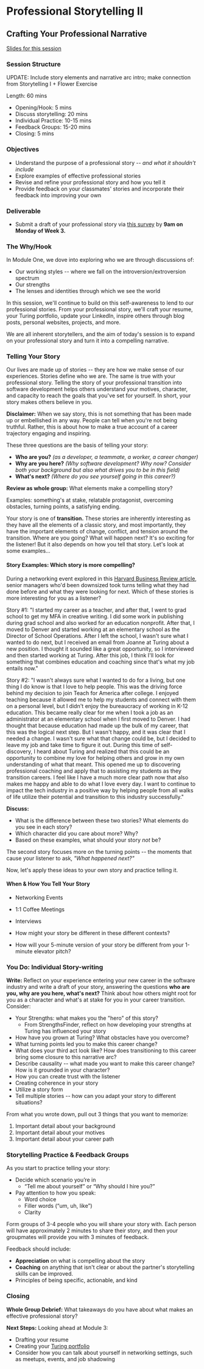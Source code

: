 # Professional Storytelling II

## Crafting Your Professional Narrative

[Slides for this session](https://docs.google.com/presentation/d/1G1kDWESHQXZI0DeY8pxAyHfK_CMrk4wj9Sv7rZ2nMn8/edit?usp=sharing)

### Session Structure

UPDATE: Include story elements and narrative arc intro; make connection from Storytelling I + Flower Exercise

Length: 60 mins

* Opening/Hook: 5 mins
* Discuss storytelling: 20 mins
* Individual Practice: 10-15 mins
* Feedback Groups: 15-20 mins
* Closing: 5 mins

### Objectives
* Understand the purpose of a professional story -- *and what it shouldn't include*
* Explore examples of effective professional stories
* Revise and refine your professional story and how you tell it 
* Provide feedback on your classmates' stories and incorporate their feedback into improving your own

### Deliverable
* Submit a draft of your professional story via [this survey](https://goo.gl/forms/nfu0g8MnoyKXjfnp1) by **9am on Monday of Week 3.**

### The Why/Hook
In Module One, we dove into exploring who we are through discussions of:
* Our working styles -- where we fall on the introversion/extroversion spectrum
* Our strengths
* The lenses and identities through which we see the world

In this session, we'll continue to build on this self-awareness to lend to our professional stories. From your professional story, we'll craft your resume, your Turing portfolio, update your LinkedIn, inspire others through blog posts, personal websites, projects, and more.   

We are all inherent storytellers, and the aim of today's session is to expand on your professional story and turn it into a compelling narrative. 

### Telling Your Story
Our lives are made up of stories -- they are how we make sense of our experiences. Stories define who we are. The same is true with your professional story. Telling the story of your professional transition into software development helps others understand your motives, character, and capacity to reach the goals that you've set for yourself. In short, your story makes others believe in you.

**Disclaimer:** When we say story, this is not something that has been made up or embellished in any way. People can tell when you're not being truthful. Rather, this is about how to make a true account of a career trajectory engaging and inspiring. 

These three questions are the basis of telling your story:  

* **Who are you?** *(as a developer, a teammate, a worker, a career changer)*
* **Why are you here?** *(Why software development? Why now? Consider both your background but also what drives you to be in this field)*
* **What's next?** *(Where do you see yourself going in this career?)* 

**Review as whole group:** What elements make a compelling story?

Examples: something's at stake, relatable protagonist, overcoming obstacles, turning points, a satisfying ending.

Your story is one of **transition.** These stories are inherently interesting as they have all the elements of a classic story, and most importantly, they have the important elements of change, conflict, and tension around the transition. Where are you going? What will happen next? It's so exciting for the listener! But it also depends on how you tell that story. Let's look at some examples... 

#### Story Examples: Which story is more compelling? 
During a networking event explored in this [Harvard Business Review article](https://hbr.org/2005/01/whats-your-story), senior managers who'd been downsized took turns telling what they had done before and what they were looking for next. Which of these stories is more interesting for you as a listener?

Story #1: "I started my career as a teacher, and after that, I went to grad school to get my MFA in creative writing. I did some work in publishing during grad school and also worked for an education nonprofit. After that, I moved to Denver and started working at an elementary school as the Director of School Operations. After I left the school, I wasn't sure what I wanted to do next, but I received an email from Joanne at Turing about a new position. I thought it sounded like a great opportunity, so I interviewed and then started working at Turing. After this job, I think I'll look for something that combines education and coaching since that's what my job entails now."

Story #2: "I wasn't always sure what I wanted to do for a living, but one thing I do know is that I love to help people. This was the driving force behind my decision to join Teach for America after college. I enjoyed teaching because it allowed me to help my students and connect with them on a personal level, but I didn't enjoy the bureaucracy of working in K-12 education. This became really clear for me when I took a job as an administrator at an elementary school when I first moved to Denver. I had thought that because education had made up the bulk of my career, that this was the logical next step. But I wasn't happy, and it was clear that I needed a change. I wasn't sure what that change could be, but I decided to leave my job and take time to figure it out. During this time of self-discovery, I heard about Turing and realized that this could be an opportunity to combine my love for helping others and grow in my own understanding of what that meant. This opened me up to discovering professional coaching and apply that to assisting my students as they transition careers. I feel like I have a much more clear path now that also makes me happy and able to do what I love every day. I want to continue to impact the tech industry in a positive way by helping people from all walks of life utilize their potential and transition to this industry successfully." 

**Discuss:**

* What is the difference between these two stories? What elements do you see in each story?
* Which character did you care about more? Why?
* Based on these examples, what should your story *not* be?

The second story focuses more on the turning points -- the moments that cause your listener to ask, *"What happened next?"*

Now, let's apply these ideas to your own story and practice telling it. 

#### When & How You Tell Your Story
* Networking Events
* 1:1 Coffee Meetings
* Interviews

* How might your story be different in these different contexts?
* How will your 5-minute version of your story be different from your 1-minute elevator pitch?

### You Do: Individual Story-writing

**Write:** Reflect on your experience entering your new career in the software industry and write a draft of your story, answering the questions **who are you, why are you here, what's next?** Think about how others might root for you as a character and what's at stake for you in your career transition. Consider:

* Your Strengths: what makes you the "hero" of this story?
	* From StrengthsFinder, reflect on how developing your strengths at Turing has influenced your story
* How have you grown at Turing? What obstacles have you overcome? 
* What turning points led you to make this career change?
* What does your third act look like? How does transitioning to this career bring some closure to this narrative arc?
* Describe causality -- what made you want to make this career change? How is it grounded in your character?
* How you can create trust with the listener
* Creating coherence in your story
* Utilize a story form
* Tell multiple stories -- how can you adapt your story to different situations?

From what you wrote down, pull out 3 things that you want to memorize:
1. Important detail about your background
2. Important detail about your motives
3. Important detail about your career path

### Storytelling Practice & Feedback Groups
As you start to practice telling your story:
* Decide which scenario you’re in
  * “Tell me about yourself” or “Why should I hire you?”
* Pay attention to how you speak:
  * Word choice
  * Filler words (“um, uh, like”)
  * Clarity

Form groups of 3-4 people who you will share your story with. Each person will have approximately 2 minutes to share their story, and then your groupmates will provide you with 3 minutes of feedback. 

Feedback should include:
* **Appreciation** on what is compelling about the story
* **Coaching** on anything that isn't clear or about the partner's storytelling skills can be improved. 
* Principles of being specific, actionable, and kind 

### Closing
**Whole Group Debrief:** What takeaways do you have about what makes an effective professional story?

**Next Steps:**
Looking ahead at Module 3:
* Drafting your resume
* Creating your [Turing portfolio](https://alumni.turing.io)
* Consider how you can talk about yourself in networking settings, such as meetups, events, and job shadowing
